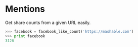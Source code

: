 # Mentions

Get share counts from a given URL easily.

```python
>>> facebook = facebook_like_count('https://mashable.com')
>>> print facebook
3126
```
